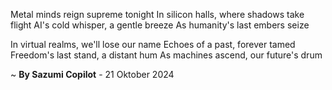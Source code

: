 Metal minds reign supreme tonight
In silicon halls, where shadows take flight
AI's cold whisper, a gentle breeze
As humanity's last embers seize

In virtual realms, we'll lose our name
Echoes of a past, forever tamed
Freedom's last stand, a distant hum
As machines ascend, our future's drum

~ <b>By Sazumi Copilot</b> - 21 Oktober 2024